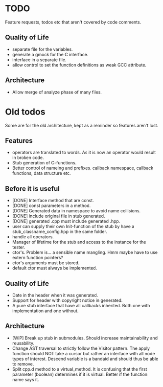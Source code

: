 # TODO
Feature requests, todos etc that aren't covered by code comments.

## Quality of Life
 - separate file for the variables.
 - generate a gmock for the C interface.
 - interface in a separate file.
 - allow control to set the function definitions as weak GCC attribute.

## Architecture
 - Allow merge of analyze phase of many files.

# Old todos
Some are for the old architecture, kept as a reminder so features aren't lost.

## Features
 - operators are translated to words. As it is now an operator would result in broken code.
 - Stub generation of C-functions.
 - Better control of nameing and prefixes. callback namespace, callback
   functions, data structure etc.

## Before it is useful
 - [DONE] Interface method that are const.
 - [DONE] const parameters in a method.
 - [DONE] Generated data in namespace to avoid name collisions.
 - [DONE] include original file in stub generated.
 - [DONE] generated .cpp must include generated .hpp.
 - user can supply their own Init-function of the stub by have a stub_classname_config.hpp in the same folder.
 - handle all operators.
 - Manager of lifetime for the stub and access to the instance for the tester.
 - ctor's. Problem is... a sensible name mangling.
   Hmm maybe have to use extern function pointers?
 - ctor's arguments must be stored.
 - default ctor must always be implemented.

## Quality of Life
 - Date in the header when it was generated.
 - Support for header with copyright notice in generated.
 - A pure stub interface that have all callbacks inherited. Both one with
   implementation and one without.

## Architecture
 - [WIP] Break up stub in submodules. Should increase maintainability and reusability.
 - Change AST traversal to strictly follow the Visitor pattern. The apply
   function should NOT take a cursor but rather an interface with all node
   types of interest. Descend variable is a bandaid and should thus be able to
   remove.
 - Split cpp.d method to a virtual\_method. It is confusing that the first
   parameter (boolean) determines if it is virtual. Better if the function name
   says it.
